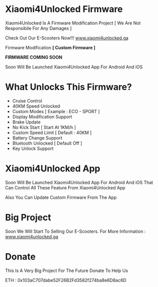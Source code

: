 # Xiaomi4Unlocked Firmware
Xiaomi4Unlocked Is A Firmware Modification Project [ We Are Not Responsibile For Any Damages ]

Check Out Our E-Scooters Now!!! www.xiaomi4unlocked.ga

Firmware Modification **[ Custom Firmware ]**

**FIRMWARE COMING SOON**

Soon Will Be Launched Xiaomi4Unlocked App For Android And iOS
# What Unlocks This Firmware?
- Cruise Control
- 40KM Speed Unlocked
- Custom Modes [ Example : ECO - SPORT ]
- Display Modification Support
- Brake Update
- No Kick Start [ Start At 1KM/h ]
- Custom Speed Limit [ Default : 40KM ]
- Battery Change Support
- Bluetooth Unlocked [ Default Off ]
- Key Unlock Support

# Xiaomi4Unlocked App
Soon Will Be Launched Xiaomi4Unlocked App For Android And iOS That Can Control All These Feature From Xiaomi4Unlocked App

Also You Can Update Custom Firmware From The App

# Big Project

Soon We Will Start To Selling Our E-Scooters. For More Information : www.xiaomi4unlocked.ga
# Donate 
This Is A Very Big Project For The Future Donate To Help Us

ETH : 0x103aC707dabe52F26B2Fd3582f274ba8e6D8ac6D
